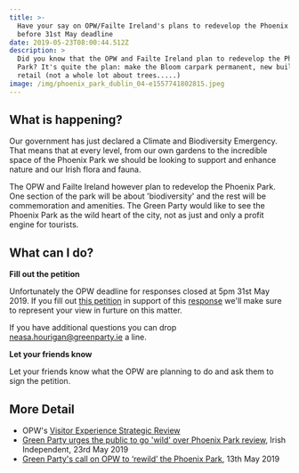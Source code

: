 ```yaml
---
title: >-
  Have your say on OPW/Failte Ireland's plans to redevelop the Phoenix Park
  before 31st May deadline
date: 2019-05-23T08:00:44.512Z
description: >
  Did you know that the OPW and Failte Ireland plan to redevelop the Phoenix
  Park? It's quite the plan: make the Bloom carpark permanent, new buildings and
  retail (not a whole lot about trees.....)
image: /img/phoenix_park_dublin_04-e1557741802815.jpeg
---
```

## What is happening?

Our government has just declared a Climate and Biodiversity Emergency. That means that at every level, from our own gardens to the incredible space of the Phoenix Park we should be looking to support and enhance nature and our Irish flora and fauna. 

The OPW and Failte Ireland however plan to redevelop the Phoenix Park. One section of the park will be about 'biodiversity' and the rest will be commemoration and amenities. The Green Party would like to see the Phoenix Park as the wild heart of the city, not as just and only a profit engine for tourists.

## What can I do?

**Fill out the petition**

Unfortunately the OPW deadline for responses closed at 5pm 31st May 2019. If you fill out [this petition](https://forms.gle/Nd9VPW1Kuj3sHo7i7) in support of this [response](/docs/TemplateResponsePhoenixPark.pdf) we'll make sure to represent your view in furture on this matter.

If you have additional questions you can drop [neasa.hourigan@greenparty.ie](neasa.hourigan@greenparty.ie) a line.

**Let your friends know**

Let your friends know what the OPW are planning to do and ask them to sign the petition.

## More Detail

* OPW's [Visitor Experience Strategic Review](http://phoenixpark.ie/visitor-experience-strategic-review/)
* [Green Party urges the public to go 'wild' over Phoenix Park review](https://www.independent.ie/irish-news/green-party-urges-the-public-to-go-wild-over-phoenix-park-review-38109252.html), Irish Independent, 23rd May 2019
* [Green Party's call on OPW to ‘rewild’ the Phoenix Park](https://www.greenparty.ie/greens-call-on-opw-to-rewild-the-phoenix-park/), 13th May 2019
